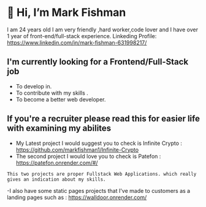 # 👋 Hi, I’m Mark Fishman 
I am 24 years old I am very friendly ,hard worker,code lover and I have over 1 year of front-end/full-stack experience.
Linkeding Profile: https://www.linkedin.com/in/mark-fishman-631998217/

 ## I'm currently looking for a Frontend/Full-Stack job
 - To develop in.
 - To contribute with my skills .
 - To become a better web developer. 
 ## If you're a recruiter please read this for easier life with examining my abilites 
 - My Latest project I would suggest you to check is Infinite Crypto : https://github.com/markfishman1/Infinite-Crypto
 - The second project I would love you to check is Patefon : https://patefon.onrender.com/#/
  ```
  This two projects are proper Fullstack Web Applications. which really gives an indication about my skills.
  ```
  -I also have some static pages projects that I've made to customers as a landing pages such as : https://walldoor.onrender.com/
  
